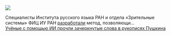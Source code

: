 <!--2025-02-11 12:19:54-->
<div class="yb">
  <div class="rss smaller1 habr"><img src="https://habrastorage.org/getpro/habr/upload_files/cb4/3c5/b5c/cb43c5b5cbd5b98d749c619ab8330468.jpg" /><p>Специалисты Института русского языка РАН и отдела «Зрительные системы» ФИЦ ИУ РАН <a href="https://rtvi.com/news/rossijskie-uchenye-vpervye-s-pomoshhyu-ii-prochitali-zacherknutye-pushkinym-slova/" rel="noopener noreferrer nofollow">разработали</a> метод, позволяющи... <br><a class="light" href="https://habr.com/ru/news/881430/?utm_source=habrahabr&utm_medium=rss&utm_campaign=881430">Учёные с помощью ИИ прочли зачеркнутые слова в рукописях Пушкина</a></div>
</div>
